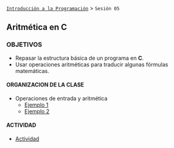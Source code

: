 [`Introducción a la Programación`](../README.md) > `Sesión 05`

## Aritmética en __C__

### OBJETIVOS 

- Repasar la estructura básica de un programa en __C__.
- Usar operaciones aritméticas para traducir algunas fórmulas matemáticas.

#### ORGANIZACION DE LA CLASE

- Operaciones de entrada y aritmética
   - [Ejemplo 1](ejemplo01/README.md)
   - [Ejemplo 2](ejemplo02/README.md)
   
#### ACTIVIDAD   
- [Actividad](actividad01/README.md)
